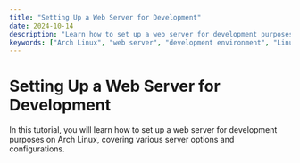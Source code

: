 ```yaml
---
title: "Setting Up a Web Server for Development"
date: 2024-10-14
description: "Learn how to set up a web server for development purposes on Arch Linux."
keywords: ["Arch Linux", "web server", "development environment", "Linux programming"]
---
```


# Setting Up a Web Server for Development

In this tutorial, you will learn how to set up a web server for development purposes on Arch Linux, covering various server options and configurations.
